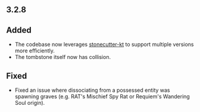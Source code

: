 ## 3.2.8

## Added
- The codebase now leverages [stonecutter-kt](https://github.com/kikugie/stonecutter-kt) to support multiple versions more efficiently.
- The tombstone itself now has collision.

## Fixed
- Fixed an issue where dissociating from a possessed entity was spawning graves (e.g. RAT's Mischief Spy Rat or Requiem's Wandering Soul origin).